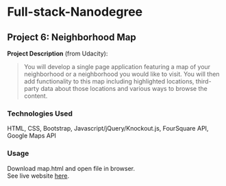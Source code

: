 # Full-stack-Nanodegree
## Project 6: Neighborhood Map
**Project Description** (from Udacity):
>You will develop a single page application featuring a map of your neighborhood or a neighborhood you would like to visit. You will then add functionality to this map including highlighted locations, third-party data about those locations and various ways to browse the content.

### Technologies Used
HTML, CSS, Bootstrap, Javascript/jQuery/Knockout.js, FourSquare API, Google Maps API

### Usage
Download map.html and open file in browser. <br>
See live website [here](https://git-scm.com/downloads).
